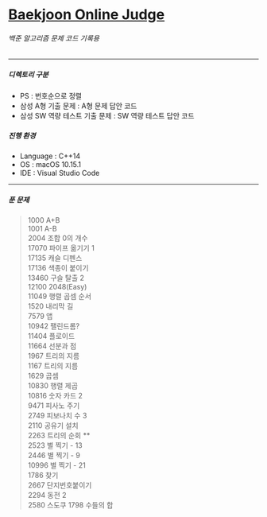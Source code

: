 # [Baekjoon Online Judge](https://www.acmicpc.net/)
###### 백준 알고리즘 문제 코드 기록용
---
##### 디렉토리 구분
* PS : 번호순으로 정렬
* 삼성 A형 기출 문제 : A형 문제 답안 코드
* 삼성 SW 역량 테스트 기출 문제 : SW 역량 테스트 답안 코드
   
##### 진행 환경
* Language : C++14
* OS : macOS 10.15.1
* IDE : Visual Studio Code
---
##### 푼 문제
>1000 A+B  
>1001 A-B  
>2004 조합 0의 개수   
>17070 파이프 옮기기 1   
>17135 캐슬 디펜스   
>17136 색종이 붙이기   
>13460 구슬 탈출 2   
>12100 2048(Easy)  
>11049 행렬 곱셈 순서  
>1520 내리막 길  
>7579 앱  
>10942 팰린드롬?  
>11404 플로이드  
>11664 선분과 점  
>1967 트리의 지름  
>1167 트리의 지름  
>1629 곱셈  
>10830 행렬 제곱  
>10816 숫자 카드 2   
>9471 피사노 주기  
>2749 피보나치 수 3  
>2110 공유기 설치  
>2263 트리의 순회 **  
>2523 별 찍기 - 13     
>2446 별 찍기 - 9  
>10996 별 찍기 - 21  
>1786 찾기  
>2667 단지번호붙이기  
>2294 동전 2  
>2580 스도쿠
>1798 수들의 합  

